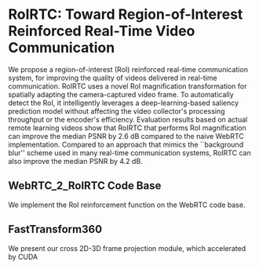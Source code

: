 # RoIRTC: Toward Region-of-Interest Reinforced Real-Time Video Communication

We propose a region-of-interest (RoI) reinforced real-time communication system, for improving the quality of videos delivered in real-time communication. RoIRTC uses a novel RoI magnification transformation for spatially adapting the camera-captured video frame. To automatically detect the RoI, it intelligently leverages a deep-learning-based saliency prediction model without affecting the video collector's processing throughput or the encoder's efficiency. Evaluation results based on actual remote learning videos show that RoIRTC that performs RoI magnification can improve the median PSNR by 2.6 dB compared to the naive WebRTC implementation. Compared to an approach that mimics the ``background blur'' scheme used in many real-time communication systems, RoIRTC can also improve the median PSNR by 4.2 dB.

## WebRTC_2_RoIRTC Code Base

We implement the RoI reinforcement function on the WebRTC code base.

## FastTransform360

We present our cross 2D-3D frame projection module, which accelerated by CUDA
